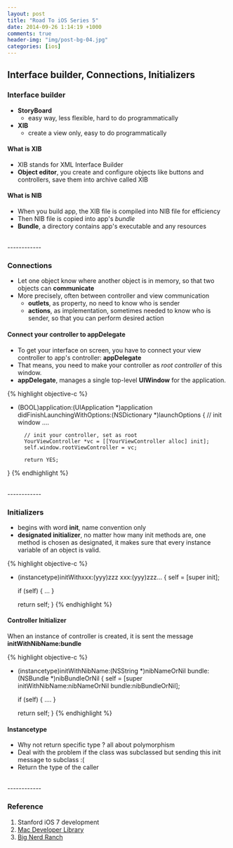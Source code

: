 ```yaml
---
layout: post
title: "Road To iOS Series 5"
date: 2014-09-26 1:14:19 +1000
comments: true
header-img: "img/post-bg-04.jpg"
categories: [ios]
---
```


##  Interface builder, Connections, Initializers

### Interface builder
- **StoryBoard**
	- easy way, less flexible, hard to do programmatically
- **XIB**
	- create a view only, easy to do programmatically

<!--more-->

#### What is XIB
- XIB stands for XML Interface Builder
- **Object editor**, you create and configure objects like buttons and controllers, save them into archive called XIB

#### What is NIB
- When you build app, the XIB file is compiled into NIB file for efficiency
- Then NIB file is copied into app's *bundle*
- **Bundle**, a directory contains app's executable and any resources

<br>
------------

### Connections
- Let one object know where another object is in memory, so that two objects can **communicate**
- More precisely,  often between controller and view communication
	- **outlets**, as property, no need to know who is sender
	- **actions**, as implementation, sometimes needed to know who is sender, so that you can perform desired action

#### Connect your controller to appDelegate
- To get your interface on screen, you have to connect your view controller to app's controller: **appDelegate**
- That means, you need to make your controller as *root controller* of this window.
- **appDelegate**, manages a single top-level **UIWindow** for the application.

{% highlight objective-c %}
- (BOOL)application:(UIApplication *)application
didFinishLaunchingWithOptions:(NSDictionary *)launchOptions
{
        // init window
        ....

        // init your controller, set as root
        YourViewController *vc = [[YourViewController alloc] init];
        self.window.rootViewController = vc;

        return YES;
}
{% endhighlight %}

<br>
------------

### Initializers
- begins with word **init**, name convention only
- **designated initializer**,  no matter how many init methods are,  one method is chosen as
designated, it makes sure that every instance variable of an object is valid.

{% highlight objective-c %}
- (instancetype)initWithxxx:(yyy)zzz
		       	 xxx:(yyy)zzz...
{
	self = [super init];

	if (self)
	{
		...
	}

	return self;
}
{% endhighlight %}

#### Controller Initializer
When an instance of controller is created, it is sent the message **initWithNibName:bundle**

{% highlight objective-c %}
- (instancetype)initWithNibName:(NSString *)nibNameOrNil
			    bundle:(NSBundle *)nibBundleOrNil
{
	self = [super initWithNibName:nibNameOrNil bundle:nibBundleOrNil];

	if (self)
	{
		....
	}

	return self;
}
{% endhighlight %}

#### Instancetype
- Why not return specific type ?  all about polymorphism
- Deal with the problem if the class was subclassed but sending this init message to subclass :(
- Return the type of the caller

<br>
------------

### Reference
1. Stanford iOS 7 development
2. [Mac Developer Library](https://developer.apple.com/library/mac/navigation/)
3. [Big Nerd Ranch](http://www.bignerdranch.com/)

